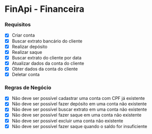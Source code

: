 # FinApi - Financeira

### Requisitos

- [x] Criar conta
- [x] Buscar extrato bancário do cliente
- [x] Realizar depósito
- [x] Realizar saque
- [x] Buscar extrato do cliente por data
- [x] Atualizar dados da conta do cliente
- [x] Obter dados da conta do cliente
- [x] Deletar conta

### Regras de Negócio

- [x] Não deve ser possível cadastrar uma conta com CPF já existente
- [x] Não deve ser possível fazer depósito em uma conta não existente
- [x] Não deve ser possível buscar extrato em uma conta não existente
- [x] Não deve ser possível fazer saque em uma conta não existente
- [x] Não deve ser possível excluir uma conta não existente
- [x] Não deve ser possível fazer saque quando o saldo for insuficiente
